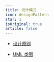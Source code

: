 ```yaml
---
title: 设计模式
icon: designPattern
star: 1
isOriginal: true
article: false
--- 
```


- [设计原则](priciple_start.md)

- [UML 类图](uml_start.md)

